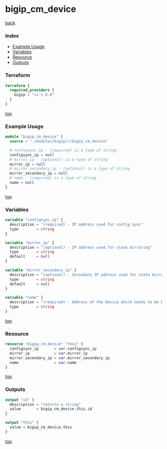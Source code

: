 # bigip_cm_device

[back](../bigip.md)

### Index

- [Example Usage](#example-usage)
- [Variables](#variables)
- [Resource](#resource)
- [Outputs](#outputs)

### Terraform

```terraform
terraform {
  required_providers {
    bigip = ">= 1.8.0"
  }
}
```

[top](#index)

### Example Usage

```terraform
module "bigip_cm_device" {
  source = "./modules/bigip/r/bigip_cm_device"

  # configsync_ip - (required) is a type of string
  configsync_ip = null
  # mirror_ip - (optional) is a type of string
  mirror_ip = null
  # mirror_secondary_ip - (optional) is a type of string
  mirror_secondary_ip = null
  # name - (required) is a type of string
  name = null
}
```

[top](#index)

### Variables

```terraform
variable "configsync_ip" {
  description = "(required) - IP address used for config sync"
  type        = string
}

variable "mirror_ip" {
  description = "(optional) - IP address used for state mirroring"
  type        = string
  default     = null
}

variable "mirror_secondary_ip" {
  description = "(optional) - Secondary IP address used for state mirroring"
  type        = string
  default     = null
}

variable "name" {
  description = "(required) - Address of the Device which needs to be Deviceensed"
  type        = string
}
```

[top](#index)

### Resource

```terraform
resource "bigip_cm_device" "this" {
  configsync_ip       = var.configsync_ip
  mirror_ip           = var.mirror_ip
  mirror_secondary_ip = var.mirror_secondary_ip
  name                = var.name
}
```

[top](#index)

### Outputs

```terraform
output "id" {
  description = "returns a string"
  value       = bigip_cm_device.this.id
}

output "this" {
  value = bigip_cm_device.this
}
```

[top](#index)